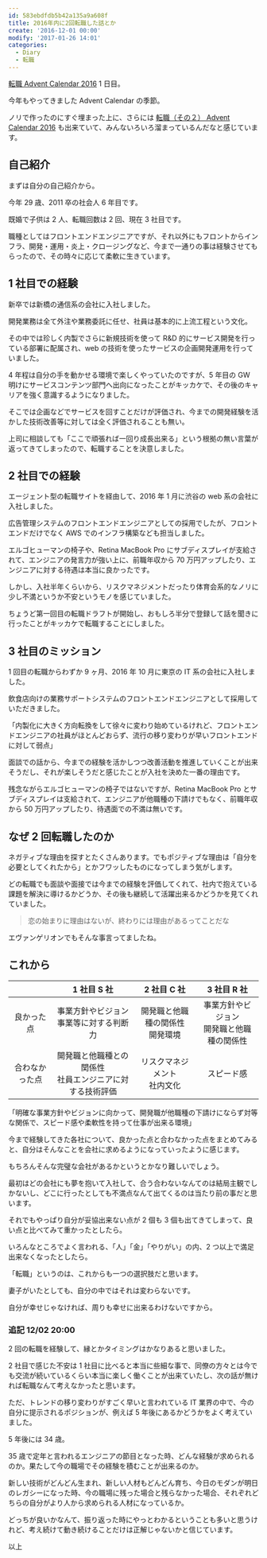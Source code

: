 ```yaml
---
id: 583ebdfdb5b42a135a9a608f
title: 2016年内に2回転職した話とか
create: '2016-12-01 00:00'
modify: '2017-01-26 14:01'
categories:
  - Diary
  - 転職
---
```


[転職 Advent Calendar 2016](http://qiita.com/advent-calendar/2016/job) 1 日目。

今年もやってきました Advent Calendar の季節。

ノリで作ったのにすぐ埋まった上に、さらには [転職（その２） Advent Calendar 2016](http://qiita.com/advent-calendar/2016/job2) も出来ていて、みんないろいろ溜まっているんだなと感じています。

## 自己紹介

まずは自分の自己紹介から。

今年 29 歳、2011 卒の社会人 6 年目です。

既婚で子供は 2 人、転職回数は 2 回、現在 3 社目です。

職種としてはフロントエンドエンジニアですが、それ以外にもフロントからインフラ、開発・運用・炎上・クロージングなど、今まで一通りの事は経験させてもらったので、その時々に応じて柔軟に生きています。

<!-- more -->

## 1 社目での経験

<!-- ソフトバンク株式会社でのはなし -->

新卒では新橋の通信系の会社に入社しました。

開発業務は全て外注や業務委託に任せ、社員は基本的に上流工程という文化。

その中では珍しく内製でさらに新規技術を使って R&D 的にサービス開発を行っている部署に配属され、web の技術を使ったサービスの企画開発運用を行っていました。

4 年程は自分の手を動かせる環境で楽しくやっていたのですが、5 年目の GW 明けにサービスコンテンツ部門へ出向になったことがキッカケで、その後のキャリアを強く意識するようになりました。

そこでは企画などでサービスを回すことだけが評価され、今までの開発経験を活かした技術改善等に対しては全く評価されることも無い。

上司に相談しても「ここで頑張れば一回り成長出来る」という根拠の無い言葉が返ってきてしまったので、転職することを決意しました。

## 2 社目での経験

<!-- 株式会社サイバーエージェントでのはなし -->

エージェント型の転職サイトを経由して、2016 年 1 月に渋谷の web 系の会社に入社しました。

広告管理システムのフロントエンドエンジニアとしての採用でしたが、フロントエンドだけでなく AWS でのインフラ構築なども担当しました。

エルゴヒューマンの椅子や、Retina MacBook Pro にサブディスプレイが支給されて、エンジニアの発言力が強い上に、前職年収から 70 万円アップしたり、エンジニアに対する待遇は本当に良かったです。

しかし、入社半年くらいから、リスクマネジメントだったり体育会系的なノリに少し不満というか不安というモノを感じていました。

ちょうど第一回目の転職ドラフトが開始し、おもしろ半分で登録して話を聞きに行ったことがキッカケで転職することにしました。

## 3 社目のミッション

<!-- 株式会社リクルートライフスタイルでのはなし -->

1 回目の転職からわずか 9 ヶ月、2016 年 10 月に東京の IT 系の会社に入社しました。

飲食店向けの業務サポートシステムのフロントエンドエンジニアとして採用していただきました。

「内製化に大きく方向転換をして徐々に変わり始めているけれど、フロントエンドエンジニアの社員がほとんどおらず、流行の移り変わりが早いフロントエンドに対して弱点」

面談での話から、今までの経験を活かしつつ改善活動を推進していくことが出来そうだし、それが楽しそうだと感じたことが入社を決めた一番の理由です。

残念ながらエルゴヒューマンの椅子ではないですが、Retina MacBook Pro とサブディスプレイは支給されて、エンジニアが他職種の下請けでもなく、前職年収から 50 万円アップしたり、待遇面での不満は無いです。

## なぜ 2 回転職したのか

ネガティブな理由を探すとたくさんあります。でもポジティブな理由は「自分を必要としてくれたから」とかフワッしたものになってしまう気がします。

どの転職でも面談や面接では今までの経験を評価してくれて、社内で抱えている課題を解決に導けるかどうか、その後も継続して活躍出来るかどうかを見てくれていました。

> 恋の始まりに理由はないが、終わりには理由があるってことだな

エヴァンゲリオンでもそんな事言ってましたね。

## これから

|                |                        1 社目 S 社                         |            2 社目 C 社             |                 3 社目 R 社                  |
| :------------: | :--------------------------------------------------------: | :--------------------------------: | :------------------------------------------: |
|   良かった点   |         事業方針やビジョン<br>事業等に対する判断力         | 開発職と他職種の関係性<br>開発環境 | 事業方針やビジョン<br>開発職と他職種の関係性 |
| 合わなかった点 | 開発職と他職種との関係性<br>社員エンジニアに対する技術評価 |   リスクマネジメント<br>社内文化   |                  スピード感                  |

「明確な事業方針やビジョンに向かって、開発職が他職種の下請けにならず対等な関係で、スピード感や柔軟性を持って仕事が出来る環境」

今まで経験してきた各社について、良かった点と合わなかった点をまとめてみると、自分はそんなことを会社に求めるようになっていったように感じます。

もちろんそんな完璧な会社があるかというとかなり難しいでしょう。

最初はどの会社にも夢を抱いて入社して、合う合わないなんてのは結局主観でしかないし、どこに行ったとしても不満点なんて出てくるのは当たり前の事だと思います。

それでもやっぱり自分が妥協出来ない点が 2 個も 3 個も出てきてしまって、良い点と比べてみて重かったとしたら。

いろんなところでよく言われる、「人」「金」「やりがい」の内、2 つ以上で満足出来なくなったとしたら。

「転職」というのは、これからも一つの選択肢だと思います。

妻子がいたとしても、自分の中ではそれは変わらないです。

自分が幸せじゃなければ、周りも幸せに出来るわけないですから。

### 追記 12/02 20:00

2 回の転職を経験して、縁とかタイミングはかなりあると思いました。

2 社目で感じた不安は 1 社目に比べると本当に些細な事で、同僚の方々とは今でも交流が続いているくらい本当に楽しく働くことが出来ていたし、次の話が無ければ転職なんて考えなかったと思います。

ただ、トレンドの移り変わりがすごく早いと言われている IT 業界の中で、今の自分に提示されるポジションが、例えば 5 年後にあるかどうかをよく考えていました。

5 年後には 34 歳。

35 歳で定年と言われるエンジニアの節目となった時、どんな経験が求められるのか。果たして今の職場でその経験を積むことが出来るのか。

新しい技術がどんどん生まれ、新しい人材もどんどん育ち、今日のモダンが明日のレガシーになった時、今の職場に残った場合と残らなかった場合、それぞれどちらの自分がより人から求められる人材になっているか。

どっちが良いかなんて、振り返った時にやっとわかるということも多いと思うけれど、考え続けて動き続けることだけは正解じゃないかと信じています。

<!-- なんやかんや言って、人や体制や待遇に不満を持ってしまったり、仕事内容に飽きてしまって、それを改善することが出来なかったら、無理せず転職したって良いと思う。ムカついたりクソな職場に無理して居続けても良いことなんてない。ジョブホッポーがもっと認められて人材がどんどん流動するようになれば良いんだ！ -->

以上
